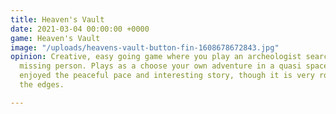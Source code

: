 ```yaml
---
title: Heaven's Vault
date: 2021-03-04 00:00:00 +0000
game: Heaven's Vault
image: "/uploads/heavens-vault-button-fin-1608678672843.jpg"
opinion: Creative, easy going game where you play an archeologist searching for a
  missing person. Plays as a choose your own adventure in a quasi space setting. I
  enjoyed the peaceful pace and interesting story, though it is very rough around
  the edges.

---
```

